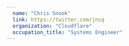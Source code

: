 ```yaml
---
  name: "Chris Snook"
  link: https://twitter.com/jnsq
  organization: "Cloudflare"
  occupation_title: "Systems Engineer"
---
```

